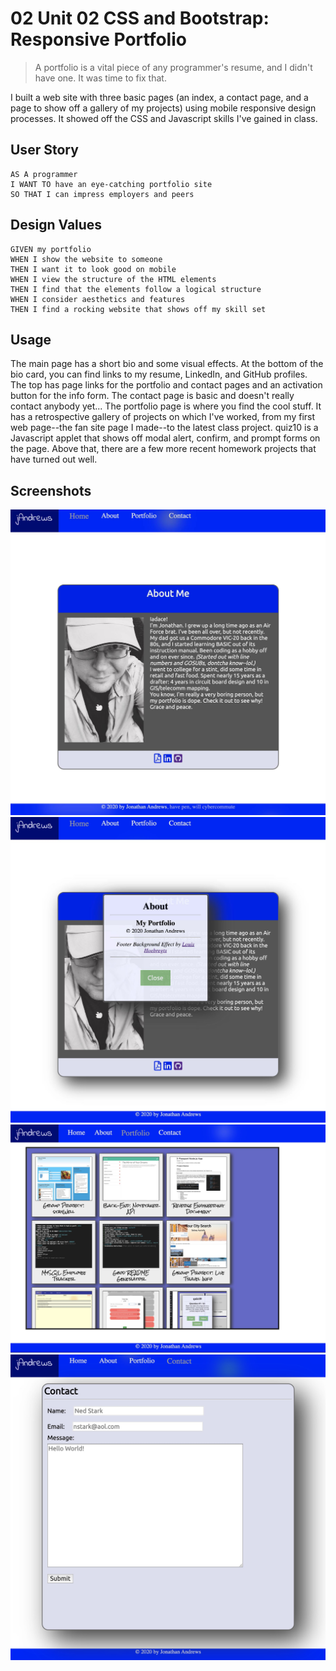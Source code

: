 # 02 Unit 02 CSS and Bootstrap: Responsive Portfolio

> A portfolio is a vital piece of any programmer's resume, and I didn't have one.
> It was time to fix that.

I built a web site with three basic pages (an index, a contact page, and a page
to show off a gallery of my projects) using mobile responsive design processes. 
It showed off the CSS and Javascript skills I've gained in class.

## User Story

```
AS A programmer
I WANT TO have an eye-catching portfolio site
SO THAT I can impress employers and peers
```

## Design Values

```
GIVEN my portfolio
WHEN I show the website to someone
THEN I want it to look good on mobile
WHEN I view the structure of the HTML elements
THEN I find that the elements follow a logical structure
WHEN I consider aesthetics and features
THEN I find a rocking website that shows off my skill set
```

## Usage

The main page has a short bio and some visual effects. At the bottom of the bio card, you can find links to my resume, LinkedIn, and GitHub profiles. The top has page links for the portfolio and contact pages and an activation button for the info form.
The contact page is basic and doesn't really contact anybody yet...
The portfolio page is where you find the cool stuff. It has a retrospective gallery of projects on which I've worked, from my first web page--the fan site page I made--to the latest class project. quiz10 is a Javascript applet that shows off modal alert, confirm, and prompt forms on the page. Above that, there are a few more recent homework projects that have turned out well.

## Screenshots

![index page](./Assets/Images/Index_ScreenShot.jpg)
![about page](./Assets/Images/About_ScreenShot.jpg)
![gallery page](./Assets/Images/Portfolio_ScreenShot.jpg)
![contact page](./Assets/Images/Contact_ScreenShot.jpg)
